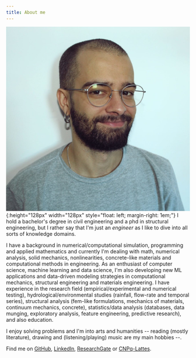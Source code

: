 ```yaml
---
title: About me
---
```


![](/images/perfil.png){:height="128px" width="128px" style="float: left; margin-right: 1em;"} I hold a bachelor's degree in civil engineering and a phd in structural engineering, but I rather say that I'm just an _engineer_ as I like to dive into all sorts of knowledge domains. 

I have a background in numerical/computational simulation, programming and applied mathematics and currently I'm dealing with math, numerical analysis, solid mechanics, nonlinearities, concrete-like materials and computational methods in engineering. As an enthusiast of computer science, machine learning and data science, I'm also developing new ML applications and data-driven modeling strategies in computational mechanics, structural engineering and materials engineering. I have experience in the research field (empirical/experimental and numerical testing), hydrological/environmental studies (rainfall, flow-rate and temporal series), structural analysis (fem-like formulations, mechanics of materials, continuum mechanics, concrete), statistics/data analysis (databases, data munging, exploratory analysis, feature engineering, predictive research), and also education.

I enjoy solving problems and I'm into arts and humanities -- reading (mostly literature), drawing and (listening/playing) music are my main hobbies --.

Find me on [GitHub](https://github.com/hasmonteiro), [LinkedIn](https://linkedin.com/in/hasmonteiro), [ResearchGate](https://www.researchgate.net/profile/Humberto-Monteiro) or [CNPq-Lattes](http://lattes.cnpq.br/3928759533862927).
